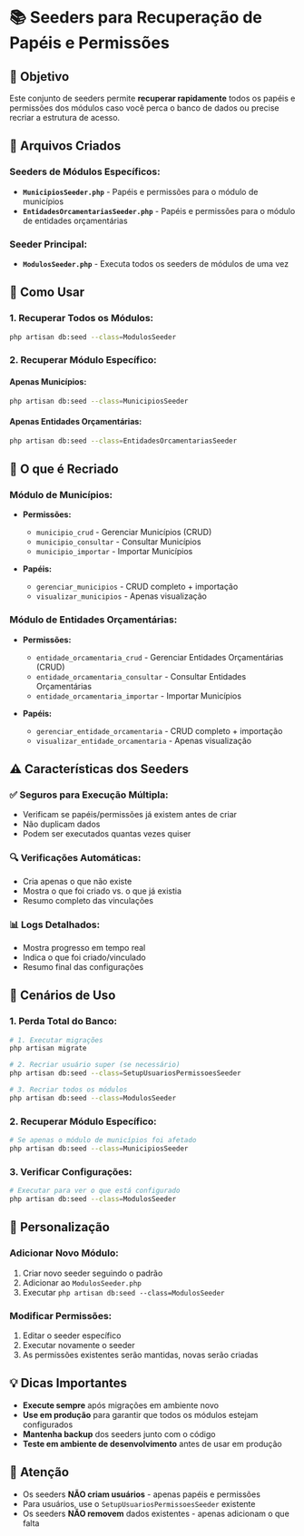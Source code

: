 # 📚 Seeders para Recuperação de Papéis e Permissões

## 🎯 **Objetivo**

Este conjunto de seeders permite **recuperar rapidamente** todos os papéis e permissões dos módulos caso você perca o banco de dados ou precise recriar a estrutura de acesso.

## 📁 **Arquivos Criados**

### **Seeders de Módulos Específicos:**
- **`MunicipiosSeeder.php`** - Papéis e permissões para o módulo de municípios
- **`EntidadesOrcamentariasSeeder.php`** - Papéis e permissões para o módulo de entidades orçamentárias

### **Seeder Principal:**
- **`ModulosSeeder.php`** - Executa todos os seeders de módulos de uma vez

## 🚀 **Como Usar**

### **1. Recuperar Todos os Módulos:**
```bash
php artisan db:seed --class=ModulosSeeder
```

### **2. Recuperar Módulo Específico:**

#### **Apenas Municípios:**
```bash
php artisan db:seed --class=MunicipiosSeeder
```

#### **Apenas Entidades Orçamentárias:**
```bash
php artisan db:seed --class=EntidadesOrcamentariasSeeder
```

## 🔐 **O que é Recriado**

### **Módulo de Municípios:**
- **Permissões:**
  - `municipio_crud` - Gerenciar Municípios (CRUD)
  - `municipio_consultar` - Consultar Municípios
  - `municipio_importar` - Importar Municípios

- **Papéis:**
  - `gerenciar_municipios` - CRUD completo + importação
  - `visualizar_municipios` - Apenas visualização

### **Módulo de Entidades Orçamentárias:**
- **Permissões:**
  - `entidade_orcamentaria_crud` - Gerenciar Entidades Orçamentárias (CRUD)
  - `entidade_orcamentaria_consultar` - Consultar Entidades Orçamentárias
  - `entidade_orcamentaria_importar` - Importar Municípios

- **Papéis:**
  - `gerenciar_entidade_orcamentaria` - CRUD completo + importação
  - `visualizar_entidade_orcamentaria` - Apenas visualização

## ⚠️ **Características dos Seeders**

### **✅ Seguros para Execução Múltipla:**
- Verificam se papéis/permissões já existem antes de criar
- Não duplicam dados
- Podem ser executados quantas vezes quiser

### **🔍 Verificações Automáticas:**
- Cria apenas o que não existe
- Mostra o que foi criado vs. o que já existia
- Resumo completo das vinculações

### **📊 Logs Detalhados:**
- Mostra progresso em tempo real
- Indica o que foi criado/vinculado
- Resumo final das configurações

## 🎯 **Cenários de Uso**

### **1. Perda Total do Banco:**
```bash
# 1. Executar migrações
php artisan migrate

# 2. Recriar usuário super (se necessário)
php artisan db:seed --class=SetupUsuariosPermissoesSeeder

# 3. Recriar todos os módulos
php artisan db:seed --class=ModulosSeeder
```

### **2. Recuperar Módulo Específico:**
```bash
# Se apenas o módulo de municípios foi afetado
php artisan db:seed --class=MunicipiosSeeder
```

### **3. Verificar Configurações:**
```bash
# Executar para ver o que está configurado
php artisan db:seed --class=ModulosSeeder
```

## 🔧 **Personalização**

### **Adicionar Novo Módulo:**
1. Criar novo seeder seguindo o padrão
2. Adicionar ao `ModulosSeeder.php`
3. Executar `php artisan db:seed --class=ModulosSeeder`

### **Modificar Permissões:**
1. Editar o seeder específico
2. Executar novamente o seeder
3. As permissões existentes serão mantidas, novas serão criadas

## 💡 **Dicas Importantes**

- **Execute sempre** após migrações em ambiente novo
- **Use em produção** para garantir que todos os módulos estejam configurados
- **Mantenha backup** dos seeders junto com o código
- **Teste em ambiente de desenvolvimento** antes de usar em produção

## 🚨 **Atenção**

- Os seeders **NÃO criam usuários** - apenas papéis e permissões
- Para usuários, use o `SetupUsuariosPermissoesSeeder` existente
- Os seeders **NÃO removem** dados existentes - apenas adicionam o que falta
